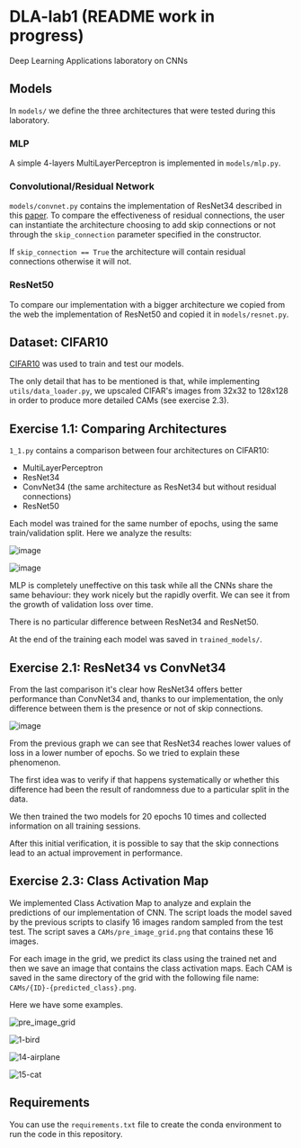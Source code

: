 # DLA-lab1 (README work in progress)
Deep Learning Applications laboratory on CNNs


## Models
In `models/` we define the three architectures that were tested during this laboratory.

### MLP
A simple 4-layers MultiLayerPerceptron is implemented in `models/mlp.py`.

### Convolutional/Residual Network
`models/convnet.py` contains the implementation of ResNet34 described in this [paper](https://arxiv.org/abs/1512.03385).
To compare the effectiveness of residual connections, the user can instantiate the architecture choosing to add skip connections or not through the `skip_connection` parameter specified in the constructor.

If `skip_connection == True` the architecture will contain residual connections otherwise it will not.

### ResNet50

To compare our implementation with a bigger architecture we copied from the web the implementation of ResNet50 and copied it in `models/resnet.py`.


## Dataset: CIFAR10

[CIFAR10](https://www.cs.toronto.edu/~kriz/cifar.html) was used to train and test our models.

The only detail that has to be mentioned is that, while implementing `utils/data_loader.py`, we upscaled CIFAR's images from 32x32 to 128x128 in order to produce more detailed CAMs (see exercise 2.3).


## Exercise 1.1: Comparing Architectures

`1_1.py` contains a comparison between four architectures on CIFAR10:
- MultiLayerPerceptron
- ResNet34
- ConvNet34 (the same architecture as ResNet34 but without residual connections)
- ResNet50

Each model was trained for the same number of epochs, using the same train/validation split. Here we analyze the results:

![image](https://github.com/simogiovannini/DLA-lab1/assets/53260220/18ba47e7-1d1c-4084-866e-67e4a9c246fd)

![image](https://github.com/simogiovannini/DLA-lab1/assets/53260220/487c0372-9911-42ab-b0c2-47ab0ba28ee2)

MLP is completely uneffective on this task while all the CNNs share the same behaviour: they work nicely but the rapidly overfit. We can see it from the growth of validation loss over time.

There is no particular difference between ResNet34 and ResNet50.

At the end of the training each model was saved in `trained_models/`.


## Exercise 2.1: ResNet34 vs ConvNet34

From the last comparison it's clear how ResNet34 offers better performance than ConvNet34 and, thanks to our implementation, the only difference between them is the presence or not of skip connections.

![image](https://github.com/simogiovannini/DLA-lab1/assets/53260220/eba0393b-79ad-45cd-8d17-a38b76653135)

From the previous graph we can see that ResNet34 reaches lower values of loss in a lower number of epochs. So we tried to explain these phenomenon.

The first idea was to verify if that happens systematically or whether this difference had been the result of randomness due to a particular split in the data.

We then trained the two models for 20 epochs 10 times and collected information on all training sessions.

After this initial verification, it is possible to say that the skip connections lead to an actual improvement in performance.


## Exercise 2.3: Class Activation Map

We implemented Class Activation Map to analyze and explain the predictions of our implementation of CNN. The script loads the model saved by the previous scripts to clasify 16 images random sampled from the test test. The script saves a  `CAMs/pre_image_grid.png` that contains these 16 images.

For each image in the grid, we predict its class using the trained net and then we save an image that contains the class activation maps. Each CAM is saved in the same directory of the grid with the following file name: `CAMs/{ID}-{predicted_class}.png`.

Here we have some examples.

![pre_image_grid](https://github.com/simogiovannini/DLA-lab1/assets/53260220/bda6c940-6326-4394-8a1e-e88d6fe94105)

![1-bird](https://github.com/simogiovannini/DLA-lab1/assets/53260220/242edd81-f480-4088-8c1f-1abb0969a6e5)

![14-airplane](https://github.com/simogiovannini/DLA-lab1/assets/53260220/25f1a479-c59a-4fe6-883f-6db5c67e53c5)

![15-cat](https://github.com/simogiovannini/DLA-lab1/assets/53260220/700e586d-1425-47cb-9c19-76777b0cf5f8)


## Requirements
You can use the `requirements.txt` file to create the conda environment to run the code in this repository.
